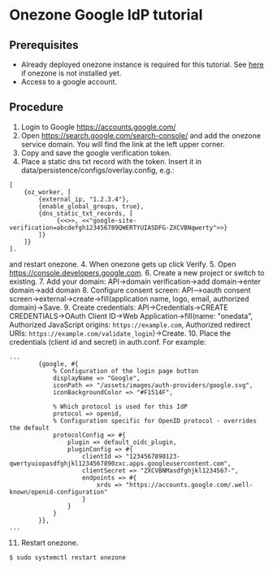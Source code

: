 # Onezone Google IdP tutorial

<!-- toc -->

## Prerequisites
* Already deployed onezone instance is required for this tutorial. See [here](onezone_quick_tutorial.md) if onezone is not installed yet.
* Access to a google account.

## Procedure

1. Login to Google https://accounts.google.com/
2. Open https://search.google.com/search-console/ and add the onezone
    service domain. You will find the link at the left upper corner. 
2. Copy and save the google verification token.
3. Place a static dns txt record with the token. Insert it in data/persistence/configs/overlay.config, e.g.:
```
[
    {oz_worker, [
        {external_ip, "1.2.3.4"},
        {enable_global_groups, true},
        {dns_static_txt_records, [
             {<<>>, <<"google-site-verification=abcdefgh123456789QWERTYUIASDFG-ZXCVBNqwerty">>}
        ]}
    ]}
].
```
  and restart onezone.
4. When onezone gets up click Verify.
5. Open https://console.developers.google.com.
6. Create a new project or switch to existing.
7. Add your domain: API->domain verification->add domain->enter domain->add domain
8. Configure consent screen: API-->oauth consent screen->external->create->fill(application name, logo, email, authorized domain)->Save.
9. Create credentials: API->Credentials->CREATE CREDENTIALS->OAuth Client ID->Web Application->fill(name: "onedata", Authorized JavaScript origins: `https://example.com`, Authorized redirect URIs: `https://example.com/validate_login`)->Create.
10. Place the credentials (client id and secret) in auth.conf. For example:
```
...
        {google, #{
            % Configuration of the login page button
            displayName => "Google",
            iconPath => "/assets/images/auth-providers/google.svg",
            iconBackgroundColor => "#F1514F",

            % Which protocol is used for this IdP
            protocol => openid,
            % Configuration specific for OpenID protocol - overrides the default
            protocolConfig => #{
                plugin => default_oidc_plugin,
                pluginConfig => #{
                    clientId => "1234567890123-qwertyuiopasdfghjkl1234567890zxc.apps.googleusercontent.com",
                    clientSecret => "ZXCVBNMasdfghjkl1234567-",
                    endpoints => #{
                        xrds => "https://accounts.google.com/.well-known/openid-configuration"
                    }
                }
            }
        }},
...
```
11. Restart onezone.
```
$ sudo systemctl restart onezone
```